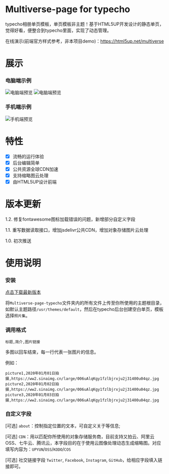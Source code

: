 # Multiverse-page for typecho

typecho相册单页模板，单页模板非主题！基于HTML5UP开发设计的静态单页，觉得好看，便整合到typecho里面，实现了动态管理。

在线演示(前端官方样式参考，非本项目demo)：https://html5up.net/multiverse  

# 展示
### 电脑端示例

![电脑端预览](https://i.loli.net/2020/05/05/HznahltXYfCgr9F.png)
![电脑端预览](https://i.loli.net/2020/05/05/GXh5DscFAHkmoxw.png)

### 手机端示例

![手机端预览](https://i.loli.net/2020/05/05/YmLrUiDsNuPk5Bz.jpg)

# 特性

- [x] 流畅的运行体验
- [x] 后台编辑简单
- [x] 公共资源全球CDN加速
- [x] 支持缩略图云处理
- [x] 由HTML5UP设计前端

# 版本更新

1.2. 修复fontawesome图标加载错误的问题，新增部分自定义字段

1.1. 重写数据读取接口，增加jsdelivr公共CDN，增加对象存储图片云处理

1.0. 初次推送

# 使用说明
### 安装

[点击下载最新版本](https://github.com/616620131/Multiverse-page-typecho/releases)


将`Multiverse-page-typecho`文件夹内的所有文件上传至你所使用的主题根目录，如默认主题路径`/usr/themes/default`，然后在typecho后台创建空白单页，模板选择`照片集`。


### 调用格式

```
标题,简介,图片链接
```

多图以回车结束，每一行代表一张图片的信息。

例如：
```
picture1,2020年01月01日拍摄,https://ww2.sinaimg.cn/large/006uAlqKgy1fzlbjrxju2j31400u04qz.jpg
picture2,2020年01月02日拍摄,https://ww2.sinaimg.cn/large/006uAlqKgy1fzlbjrxju2j31400u04qz.jpg
picture3,2020年01月03日拍摄,https://ww2.sinaimg.cn/large/006uAlqKgy1fzlbjrxju2j31400u04qz.jpg
```

### 自定义字段

[可选] `about`：控制指定位置的文本，可自定义关于等信息;

[可选] `CDN`：用以匹配你所使用的对象存储服务商，目前支持又拍云、阿里云OSS、七牛云、腾讯云，本字段目的在于使用云图像处理动态生成缩略图。对应填写内容为：`UPYUN`/`OSS`/`KODO`/`COS`

[可选] 社交链接字段 `Twitter`, `Facebook`, `Instagram`, `GitHub`，给相应字段填入链接即可。
